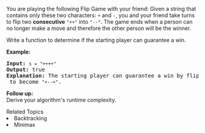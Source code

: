 <p>You are playing the following Flip Game with your friend: Given a string that contains only these two characters: <code>+</code> and <code>-</code>, you and your friend take turns to flip two <b>consecutive</b> <code>&quot;++&quot;</code> into <code>&quot;--&quot;</code>. The game ends when a person can no longer make a move and therefore the other person will be the winner.</p>

<p>Write a function to determine if the starting player can guarantee a win.</p>

<p><strong>Example:</strong></p>

<pre>
<strong>Input:</strong> <code>s = &quot;++++&quot;</code>
<strong>Output:</strong> true 
<strong>Explanation: </strong>The starting player can guarantee a win by flipping the middle <code>&quot;++&quot;</code> to become <code>&quot;+--+&quot;</code>.
</pre>

<p><b>Follow up:</b><br />
Derive your algorithm&#39;s runtime complexity.</p><div><div>Related Topics</div><div><li>Backtracking</li><li>Minimax</li></div></div>